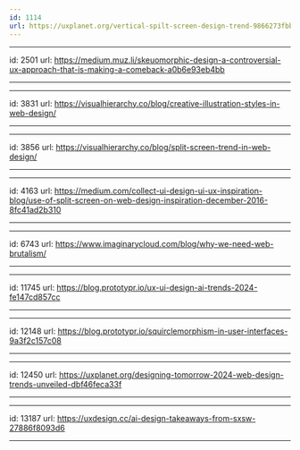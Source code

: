 ```yaml
---
id: 1114
url: https://uxplanet.org/vertical-spilt-screen-design-trend-9866273fbbcf
---
```


---
id: 2501
url: https://medium.muz.li/skeuomorphic-design-a-controversial-ux-approach-that-is-making-a-comeback-a0b6e93eb4bb

---

---
id: 3831
url: https://visualhierarchy.co/blog/creative-illustration-styles-in-web-design/

---

---
id: 3856
url: https://visualhierarchy.co/blog/split-screen-trend-in-web-design/

---

---
id: 4163
url: https://medium.com/collect-ui-design-ui-ux-inspiration-blog/use-of-split-screen-on-web-design-inspiration-december-2016-8fc41ad2b310

---

---
id: 6743
url: https://www.imaginarycloud.com/blog/why-we-need-web-brutalism/

---

---
id: 11745
url: https://blog.prototypr.io/ux-ui-design-ai-trends-2024-fe147cd857cc

---

---
id: 12148
url: https://blog.prototypr.io/squirclemorphism-in-user-interfaces-9a3f2c157c08

---

---
id: 12450
url: https://uxplanet.org/designing-tomorrow-2024-web-design-trends-unveiled-dbf46feca33f

---


---
id: 13187
url: https://uxdesign.cc/ai-design-takeaways-from-sxsw-27886f8093d6

---
